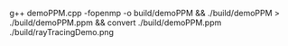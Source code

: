 g++ demoPPM.cpp -fopenmp -o build/demoPPM && ./build/demoPPM > ./build/demoPPM.ppm && convert ./build/demoPPM.ppm ./build/rayTracingDemo.png
